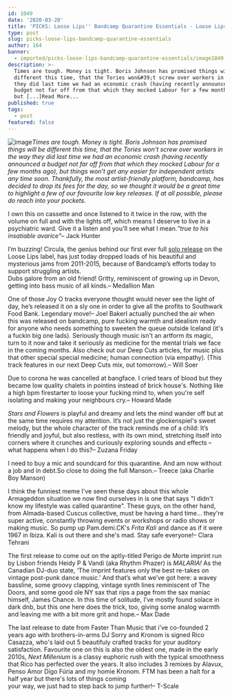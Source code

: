 ```yaml
---
id: 1049
date: '2020-03-20'
title: 'PICKS: Loose Lips'' Bandcamp Quarantine Essentials - Loose Lips'
type: post
slug: picks-loose-lips-bandcamp-quarantine-essentials
author: 164
banner:
  - imported/picks-loose-lips-bandcamp-quarantine-essentials/image1049.jpeg
description: >-
  Times are tough. Money is tight. Boris Johnson has promised things will be
  different this time, that the Tories won&#39;t screw over workers in the way
  they did last time we had an economic crash (having recently announced a
  budget not far off from that which they mocked Labour for a few months ago),
  but [...]Read More...
published: true
tags:
  - post
featured: false
---
```

![image](../imported/picks-loose-lips-bandcamp-quarantine-essentials/image1049.jpeg)_Times are tough. Money is tight. Boris Johnson has promised things will be different this time, that the Tories won't screw over workers in the way they did last time we had an economic crash (having recently announced a budget not far off from that which they mocked Labour for a few months ago), but things won't get any easier for independent artists any time soon. Thankfully, the most artist-friendly platform, bandcamp, has decided to drop its fees for the day, so we thought it would be a great time to highlight a few of our favourite low key releases. If at all possible, please do reach into your pockets._

I own this on cassette and once listened to it twice in the row, with the volume on full and with the lights off, which means I deserve to live in a psychiatric ward. Give it a listen and you'll see what I mean._"true to his insatiable avarice"_– Jack Hunter

I’m buzzing! Circula, the genius behind our first ever full [solo release](https://looselips123.bandcamp.com/album/ll011-circula-thought-reel-2) on the Loose Lips label, has just today dropped loads of his beautiful and mysterious jams from 2011-2015, because of Bandcamp’s efforts today to support struggling artists.   
Dubs galore from an old friend! Gritty, reminiscent of growing up in Devon, getting into bass music of all kinds.– Medallion Man

One of those Joy O tracks everyone thought would never see the light of day, he’s released it on a sly one in order to give all the profits to Southwark Food Bank. Legendary move!– Joel BakerI actually punched the air when this was released on bandcamp, pure fucking warmth and idealism ready for anyone who needs something to sweeten the queue outside Iceland (it's a fuckin big one lads). Seriously though music isn't an artform its magic, turn to it now and take it seriously as medicine for the mental trials we face in the coming months. Also check out our Deep Cuts articles, for music plus that other special special medicine; human connection (via empathy). (This track features in our next Deep Cuts mix, out tomorrow).– Will Soer

Due to corona he was cancelled at bangface. I cried tears of blood but they became low quality chalets in pointins instead of brick house's. Nothing like a high bpm firestarter to loose your fucking mind to, when you're self isolating and making your neighbours cry.– Howard Made

_Stars and Flowers_ is playful and dreamy and lets the mind wander off but at the same time requires my attention. It’s not just the glockenspiel's sweet melody, but the whole character of the track reminds me of a child: It’s friendly and joyful, but also restless, with its own mind, stretching itself into corners where it crunches and curiously exploring sounds and effects – what happens when I do this?– Zuzana Friday

I need to buy a mic and soundcard for this quarantine. And am now without a job and in debt.So close to doing the full Manson.– Treece (aka Charlie Boy Manson)

I think the funniest meme I've seen these days about this whole Armageddon situation we now find ourselves in is one that says "I didn't know my lifestyle was called quarantine". These guys, on the other hand, from Almada-based Cuscus collective, must be having a hard time… they're super active, constantly throwing events or workshops or radio shows or making music. So pump up Pam.demi.CK's _Frita Kali_ and dance as if it were 1967 in Ibiza. Kali is out there and she's mad. Stay safe everyone!– Clara Tehrani

The first release to come out on the aptly-titled Perigo de Morte imprint run by Lisbon friends Heidy P & Vandi (aka Rhythm Phazer) is _MALARIA!_ As the Canadian DJ-duo state, ‘The imprint features only the best re-takes on vintage post-punk dance music.’ And that’s what we’ve got here: a wavey bassline, some groovy clapping, vintage synth lines reminiscent of The Doors, and some good ole NY sax that rips a page from the sax maniac himself, James Chance. In this time of solitude, I’ve mostly found solace in dark dnb, but this one here does the trick, too, giving some analog warmth and leaving me with a bit more grit and hope.– Max Dade

The last release to date from Faster Than Music that i've co-founded 2 years ago with brothers-in-arms DJ Sorry and Kronom is signed Rico Casazza, who's laid out 5 beautifuly crafted tracks for your auditory satisfaction. Favourite one on this is also the oldest one, made in the early 2010s, _Next Millenium_ is a classy euphoric rush with the typical smoothness that Rico has perfected over the years. It also includes 3 remixes by Alavux, Penso Amor Digo Fúria and my homie Kronom. FTM has been a halt for a half year but there's lots of things coming  
your way, we just had to step back to jump further!– T-Scale